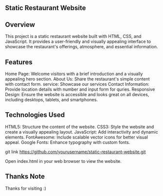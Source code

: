 ## Static Restaurant Website

## Overview
This project is a static restaurant website built with HTML, CSS, and JavaScript. It provides a user-friendly and visually appealing interface to showcase the restaurant's offerings, atmosphere, and essential information.

## Features
Home Page: Welcome visitors with a brief introduction and a visually appealing hero section.
About Us: Share the restaurant's simple content with contact form.
service: Showcase our services 
Contact Information: Provide location details with number and input form for quries.
Responsive Design: Ensure the website is accessible and looks great on all devices, including desktops, tablets, and smartphones.

## Technologies Used
HTML5: Structure the content of the website.
CSS3: Style the website and create a visually appealing layout.
JavaScript: Add interactivity and dynamic elements.
FontAwesome: Include scalable vector icons for better visual appeal.
Google Fonts: Enhance typography with custom fonts.

git link https://github.com/yourusername/static-restaurant-website.git

Open index.html in your web browser to view the website.

## Thanks Note
Thanks for visiting :)
